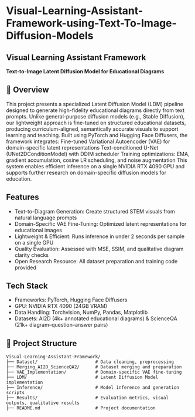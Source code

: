 # Visual-Learning-Assistant-Framework-using-Text-To-Image-Diffusion-Models

## Visual Learning Assistant Framework
**Text-to-Image Latent Diffusion Model for Educational Diagrams**

## 📌 Overview
This project presents a specialized Latent Diffusion Model (LDM) pipeline designed to generate high-fidelity educational diagrams directly from text prompts. Unlike general-purpose diffusion models (e.g., Stable Diffusion), our lightweight approach is fine-tuned on structured educational datasets, producing curriculum-aligned, semantically accurate visuals to support learning and teaching.
Built using PyTorch and Hugging Face Diffusers, the framework integrates:
Fine-tuned Variational Autoencoder (VAE) for domain-specific latent representations
Text-conditioned U-Net (UNet2DConditionModel) with DDIM scheduler
Training optimizations: EMA, gradient accumulation, cosine LR scheduling, and noise augmentation
This system enables efficient inference on a single NVIDIA RTX 4090 GPU and supports further research on domain-specific diffusion models for education.

## Features
* Text-to-Diagram Generation: Create structured STEM visuals from natural language prompts
* Domain-Specific VAE Fine-Tuning: Optimized latent representations for educational images
* Lightweight & Efficient: Runs inference in under 2 seconds per sample on a single GPU
* Quality Evaluation: Assessed with MSE, SSIM, and qualitative diagram clarity checks
* Open Research Resource: All dataset preparation and training code provided

## Tech Stack
* Frameworks: PyTorch, Hugging Face Diffusers
* GPU: NVIDIA RTX 4090 (24GB VRAM)
* Data Handling: Torchvision, NumPy, Pandas, Matplotlib
* Datasets: AI2D (4k+ annotated educational diagrams) & ScienceQA (21k+ diagram–question–answer pairs)

## 📂 Project Structure  

```text
Visual-Learning-Assistant-Framework/
├── Dataset/                      # Data cleaning, preprocessing
├── Merging_AI2D_ScienceQA2/      # Dataset merging and preparation
├── VAE_Implementation/           # Domain-specific VAE fine-tuning
├── LDM/                          # Latent Diffusion Model implementation
├── Inference/                    # Model inference and generation scripts
├── Results/                      # Evaluation metrics, visual outputs, qualitative results
├── README.md                     # Project documentation
